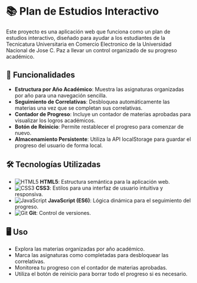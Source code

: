# 📚 Plan de Estudios Interactivo

Este proyecto es una aplicación web que funciona como un plan de estudios interactivo, diseñado para ayudar a los estudiantes de la Tecnicatura Universitaria en Comercio Electronico de la Universidad Nacional de Jose C. Paz  a llevar un control organizado de su progreso académico. 

## 🚀 Funcionalidades
- **Estructura por Año Académico**: Muestra las asignaturas organizadas por año para una navegación sencilla.
- **Seguimiento de Correlativas**: Desbloquea automáticamente las materias una vez que se completan sus correlativas.
- **Contador de Progreso**: Incluye un contador de materias aprobadas para visualizar los logros académicos.
- **Botón de Reinicio**: Permite restablecer el progreso para comenzar de nuevo.
- **Almacenamiento Persistente**: Utiliza la API localStorage para guardar el progreso del usuario de forma local.

## 🛠️ Tecnologías Utilizadas
- ![HTML5](https://img.shields.io/badge/HTML5-E34F26?style=flat-square&logo=html5&logoColor=white) **HTML5**: Estructura semántica para la aplicación web.
- ![CSS3](https://img.shields.io/badge/CSS3-1572B6?style=flat-square&logo=css3&logoColor=white) **CSS3**: Estilos para una interfaz de usuario intuitiva y responsiva.
- ![JavaScript](https://img.shields.io/badge/JavaScript-F7DF1E?style=flat-square&logo=javascript&logoColor=black) **JavaScript (ES6)**: Lógica dinámica para el seguimiento del progreso.
- ![Git](https://img.shields.io/badge/Git-F05032?style=flat-square&logo=git&logoColor=white) **Git**: Control de versiones.

## 🖥️ Uso

- Explora las materias organizadas por año académico.
- Marca las asignaturas como completadas para desbloquear las correlativas.
- Monitorea tu progreso con el contador de materias aprobadas.
- Utiliza el botón de reinicio para borrar todo el progreso si es necesario.

